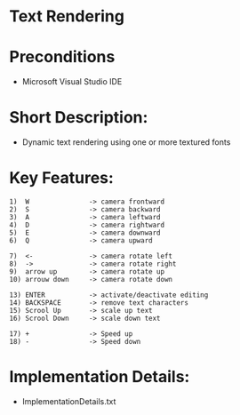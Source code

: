 # Text Rendering

# Preconditions
   - Microsoft Visual Studio IDE

# Short Description:
   - Dynamic text rendering using one or more textured fonts


# Key Features:
	1)	W 				-> camera frontward
	2)	S				-> camera backward
	3)	A				-> camera leftward
	4)	D				-> camera rightward
	5)	E				-> camera downward
	6)	Q				-> camera upward

	7)	<-				-> camera rotate left
	8)	->				-> camera rotate right
	9)	arrow up		-> camera rotate up
	10)	arrouw down		-> camera rotate down

	13)	ENTER			-> activate/deactivate editing
	14)	BACKSPACE		-> remove text characters
	15)	Scrool Up		-> scale up text
	16)	Scrool Down		-> scale down text

	17)	+				-> Speed up
	18)	-				-> Speed down


# Implementation Details:
   - ImplementationDetails.txt
